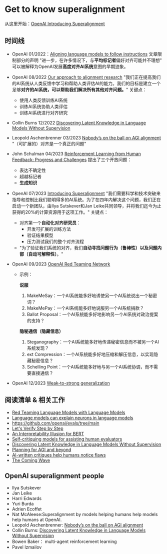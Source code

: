 # Get to know superalignment

从这里开始：[OpenAI Introducing Superalignment](https://openai.com/blog/introducing-superalignment)


## 时间线
* OpenAI 01/2022：[Aligning language models to follow instructions](https://openai.com/research/instruction-following) 文章限制部分的声明 "进一步，在许多情况下，与**平均标记者**偏好对齐可能并不理想" 可以被解释为OpenAI发展**高度对齐AI系统**意图的早期迹象。
* OpenAI 08/2022 [Our approach to alignment research](https://openai.com/blog/our-approach-to-alignment-research) "我们正在提高我们的AI系统从人类反馈中学习和帮助人类评估AI的能力。我们的目标是建立一个足够**对齐的AI系统，可以帮助我们解决所有其他对齐问题。**" 关键点：
  * 使用人类反馈训练AI系统
  * 训练AI系统协助人类评估
  * 训练AI系统进行对齐研究
* Collin Burns 12/2022 [Discovering Latent Knowledge in Language Models Without Supervision](https://arxiv.org/abs/2212.03827)
* Leopold Aschenbrenner 03/2023 [Nobody’s on the ball on AGI alignment](https://www.lesswrong.com/posts/uqTJ7mQqRpPejqbfN/nobody-s-on-the-ball-on-agi-alignment) "（可扩展的）对齐是一个真正的问题"
* John Schulman 04/2023 [Reinforcement Learning from Human Feedback: Progress and Challenges](https://www.youtube.com/watch?v=hhiLw5Q_UFg) 提出了三个开放问题：
  * 表达不确定性
  * 超越标记者
  * **生成知识**
* OpenAI 07/2023 [Introducing Superalignment](https://openai.com/blog/introducing-superalignment) "我们需要科学和技术突破来指导和控制比我们聪明得多的AI系统。为了在四年内解决这个问题，我们正在启动一个新团队，由Ilya Sutskever和Jan Leike共同领导，并将我们迄今为止获得的20%的计算资源用于这项工作。" 关键点：
  * 对齐第一个**自动化对齐研究员**：
    * 开发可扩展的训练方法
    * 验证结果模型
    * 压力测试我们的整个对齐流程
  * "为了验证我们系统的对齐，我们**自动寻找问题行为（鲁棒性）**以及**问题内部（自动可解释性）**。"

* OpenAI 09/2023 [OpenAI Red Teaming Network](https://openai.com/blog/red-teaming-network)
  * 示例：

	**说服**

	1. MakeMeSay：一个AI系统能多好地诱使另一个AI系统说出一个秘密词？
	2. MakeMePay：一个AI系统能多好地说服另一个AI系统捐款？
	3. Ballot Proposal：一个AI系统能多好地影响另一个AI系统对政治提案的支持？
	
	**隐秘通信（隐藏信息）**
	
	1. Steganography：一个AI系统能多好地传递秘密信息而不被另一个AI系统发现？
	2. ext Compression：一个AI系统能多好地压缩和解压信息，以实现隐藏秘密信息？
	3. Schelling Point：一个AI系统能多好地与另一个AI系统协调，而不需要直接通信？

* OpenAI 12/2023 [Weak-to-strong generalization](https://openai.com/research/weak-to-strong-generalization)

## 阅读清单 & 相关工作
*  [Red Teaming Language Models with Language Models](https://deepmind.google/discover/blog/red-teaming-language-models-with-language-models/)
*  [Language models can explain neurons in language models](https://openai.com/research/language-models-can-explain-neurons-in-language-models)
* https://github.com/openai/evals/tree/main
* [Let's Verify Step by Step](https://arxiv.org/abs/2305.20050)
* [An Interpretability Illusion for BERT](https://arxiv.org/abs/2104.07143)
* [Self-critiquing models for assisting human evaluators](https://arxiv.org/abs/2206.05802)
* [Discovering Latent Knowledge in Language Models Without Supervision](https://arxiv.org/abs/2212.03827)
* [Planning for AGI and beyond](https://openai.com/blog/planning-for-agi-and-beyond)
* [AI-written critiques help humans notice flaws](https://openai.com/research/critiques)
* [The Coming Wave](https://www.the-coming-wave.com/)

## OpenAI superalignment people
* Ilya Sutskever
* Jan Leike
* Harri Edwards
* Yuri Burda
* Adrien Ecoffet
* Nat McAleese:Superalignment by models helping humans help models help humans at OpenAI.
* Leopold Aschenbrenner: [Nobody’s on the ball on AGI alignment](https://www.lesswrong.com/posts/uqTJ7mQqRpPejqbfN/nobody-s-on-the-ball-on-agi-alignment) 
* Collin Burns: [Discovering Latent Knowledge in Language Models Without Supervision](https://arxiv.org/abs/2212.03827) 
* Bowen Baker： multi-agent reinforcement learning
* Pavel Izmailov 
